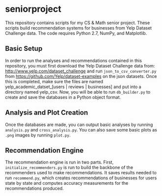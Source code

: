 # seniorproject

This repository contains scripts for my CS & Math senior project. These scripts
build recommendation systems for businesses from Yelp Dataset Challenge data.
The code requires Python 2.7, NumPy, and Matplotlib.



Basic Setup
-----------
In order to run the analyses and recommendations contained in this repository, 
you must first download the Yelp Dataset Challenge data from: 
http://www.yelp.com/dataset_challenge and run `json_to_csv_converter.py` from 
https://github.com/Yelp/dataset-examples on the json datasets. Once this is 
completed, make sure the files are named 
yelp_academic_datset_[users | reviews | businesses] and put into a directory
named yelp_csv. Now, you will be able to run `db_builder.py` to create and save 
the databases in a Python object format. 

Analysis and Plot Creation
--------------------------
Once the databases are made, you can output basic analyses by running
`analysis.py` and `cross_analysis.py`. You can also save some basic plots as `.png` 
images by running `plot.py`.

Recommendation Engine
---------------------
The recommendation engine is run in two parts. First, `initialize_recommenders.py` is 
run to build the backbone of the recommenders used to make recommendations. It saves results
needed to run `recommend.py`, which creates recommendations of businesses for users state
by state and computes accuracy measurements for the recommendations produced.
